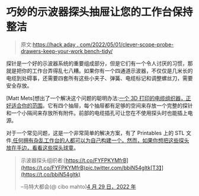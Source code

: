 # 巧妙的示波器探头抽屉让您的工作台保持整洁

> 原文:[https://hack aday . com/2022/05/01/clever-scope-probe-drawers-keep-your-work bench-tidy/](https://hackaday.com/2022/05/01/clever-scope-probe-drawers-keep-your-workbench-tidy/)

探针是一个好的示波器系统的重要组成部分，但是它们有一个令人讨厌的习惯，那就是把你的工作台弄得乱七八糟。如果你有一个四通道示波器，不仅仅是几米长的电缆到处碍事，还需要四套所有这些小夹子、弹簧、电缆标记和调整螺丝刀，需要安全存放。

[Matt Mets]想出了一个解决这个问题的聪明办法:[一个 3D 打印的电缆组织器，正好适合你的范围](https://twitter.com/cibomahto/status/1519934349935890433)。它有四个抽屉，每个抽屉都有足够的空间来存放一个完整的探针和一个小隔间来存放所有附件。前部的电缆插孔可让您在不使用探头时也能插上电源。

对于一个常见问题，这是一个非常简单的解决方案，有了 Printables 上的 STL 文件[,任何拥有杂乱工作台的人都可以为自己构建一个。然而，如果你想把这些探头放在手边，看看](https://www.printables.com/model/180580-oscilliscope-probe-organizer)[这些探头球童](https://hackaday.com/2022/04/29/super-simple-scope-shambles-solution/)。

> 示波器探头组织者:[https://t.co/FYFPKYMfrB](https://t.co/FYFPKYMfrB)pic.twitter.com/bbiN54gltk[T3】](https://t.co/bbiN54gltk)
> 
> –马特大都会(@ cibo mahto)[4 月 29 日，2022 年](https://twitter.com/cibomahto/status/1519934349935890433?ref_src=twsrc%5Etfw)